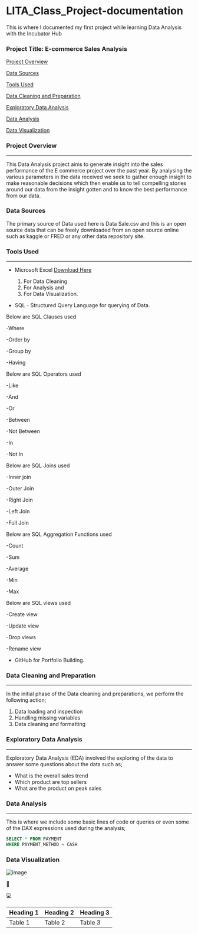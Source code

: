 

# LITA_Class_Project-documentation
This is where I documented my first project while learning Data Analysis with the Incubator Hub
### Project Title: E-commerce Sales Analysis

[Project Overview](#project-overview)

[Data Sources](#data-sources)

[Tools Used](#tools-used)

[Data Cleaning and Preparation](#data-cleaning-and-preparation)

[Exploratory Data Analysis](#exploratory-data-analysis)

[Data Analysis](#data-analysis)

[Data Visualization](#data-visualization)


### Project Overview
---
This Data Analysis project aims to generate insight into the sales performance of 
the E commerce project over the past year. By analysing the various parameters in 
the data received we seek to gather enough insight to make reasonable decisions 
which then enable us to tell compelling stories around our data from the insight 
gotten and to know the best performance from our data.

### Data Sources
The primary source of Data used here is Data Sale.csv and this is an open source data that can be freely downloaded from an open source online such as kaggle or FRED or any other data repository site.

### Tools Used
---
- Microsoft Excel [Download Here](https://www.microsoft.com)
   1. For Data Cleaning
   2. For Analysis and
   3. For Data Visualization.
      
- SQL - Structured Query Language for querying of Data.
  
Below are SQL Clauses used

-Where

-Order by

-Group by

-Having


Below are SQL Operators used

-Like

-And

-Or

-Between

-Not Between

-In

-Not In



Below are SQL Joins used

-Inner join

-Outer Join

-Right Join

-Left Join

-Full Join



Below are SQL Aggregation Functions used

-Count

-Sum

-Average

-Min

-Max



Below are SQL views used

-Create view

-Update view

-Drop views

-Rename view

  
- GitHub for Portfolio Building.

### Data Cleaning and Preparation
---
In the initial phase of the Data cleaning and preparations, we perform the following action;
1. Data loading and inspection
2. Handling missing variables
3. Data cleaning and formatting

### Exploratory Data Analysis
---
Exploratory Data Analysis (EDA) involved the exploring of the data to answer some questions about the data such as;
- What is the overall sales trend
- Which product are top sellers
- What are the product on peak sales

### Data Analysis
---
This is where we include some basic lines of code or queries or even some of the DAX expressions used during the analysis;

```SQL
SELECT * FROM PAYMENT
WHERE PAYMENT_METHOD = CASH
```


### Data Visualization
![image](https://github.com/user-attachments/assets/cfedbcb1-a424-4286-9111-2e0ca213e605)


🥇



💻

|Heading 1|Heading 2|Heading 3|
|---------|---------|---------|
|Table 1|Table 2|Table 3|






